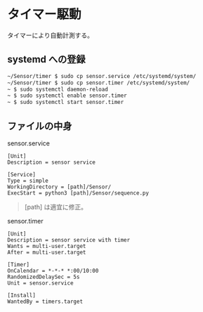 # タイマー駆動
タイマーにより自動計測する。

## systemd への登録
~~~sh
~/Sensor/timer $ sudo cp sensor.service /etc/systemd/system/
~/Sensor/timer $ sudo cp sensor.timer /etc/systemd/system/
~ $ sudo systemctl daemon-reload
~ $ sudo systemctl enable sensor.timer
~ $ sudo systemctl start sensor.timer
~~~

## ファイルの中身
sensor.service
~~~
[Unit]
Description = sensor service

[Service]
Type = simple
WorkingDirectory = [path]/Sensor/
ExecStart = python3 [path]/Sensor/sequence.py
~~~
> [path] は適宜に修正。

sensor.timer
~~~
[Unit]
Description = sensor service with timer
Wants = multi-user.target
After = multi-user.target

[Timer]
OnCalendar = *-*-* *:00/10:00
RandomizedDelaySec = 5s
Unit = sensor.service

[Install]
WantedBy = timers.target
~~~
